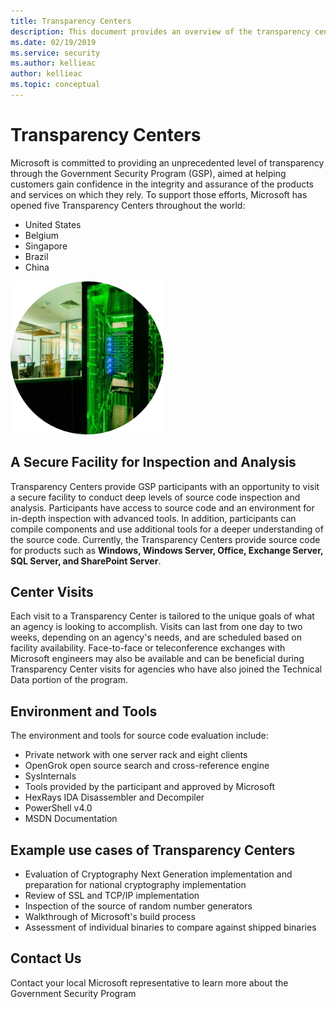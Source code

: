 ```yaml
---
title: Transparency Centers
description: This document provides an overview of the transparency centers throughout the world for the Government Security Program.
ms.date: 02/19/2019
ms.service: security
ms.author: kellieac
author: kellieac
ms.topic: conceptual
---
```


# Transparency Centers

Microsoft is committed to providing an unprecedented level of transparency through the Government Security Program (GSP), aimed at helping customers gain confidence in the integrity and assurance of the products and services on which they rely. To support those efforts, Microsoft has opened five Transparency Centers throughout the world: 
 - United States
 - Belgium
 - Singapore
 - Brazil
 - China
 
![Photo showing a corner view of a transparency center.](../media/security-gsp/contentTransparencyCenters.png)

## A Secure Facility for Inspection and Analysis

Transparency Centers provide GSP participants with an opportunity to visit a secure facility to conduct deep levels of source code inspection and analysis. Participants have access to source code and an environment for in-depth inspection with advanced tools. In addition, participants can compile components and use additional tools for a deeper understanding of the source code. Currently, the Transparency Centers provide source code for products such as **Windows, Windows Server, Office, Exchange Server, SQL Server, and SharePoint Server**.

## Center Visits

Each visit to a Transparency Center is tailored to the unique goals of what an agency is looking to accomplish. Visits can last from one day to two weeks, depending on an agency's needs, and are scheduled based on facility availability. Face-to-face or teleconference exchanges with Microsoft engineers may also be available and can be beneficial during Transparency Center visits for agencies who have also joined the Technical Data portion of the program.

## Environment and Tools

The environment and tools for source code evaluation include:
 - Private network with one server rack and eight clients
 - OpenGrok open source search and cross-reference engine
 - SysInternals
 - Tools provided by the participant and approved by Microsoft
 - HexRays IDA Disassembler and Decompiler
 - PowerShell v4.0
 - MSDN Documentation

## Example use cases of Transparency Centers

 - Evaluation of Cryptography Next Generation implementation and preparation for national cryptography implementation
 - Review of SSL and TCP/IP implementation
 - Inspection of the source of random number generators
 - Walkthrough of Microsoft's build process
 - Assessment of individual binaries to compare against shipped binaries

## Contact Us

Contact your local Microsoft representative to learn more about the Government Security Program
